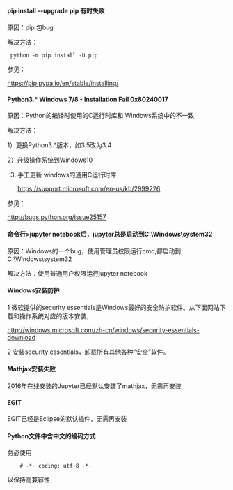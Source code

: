 
#### pip install  --upgrade pip  有时失败

 原因：pip 包bug
 
 解决方法：
    
     python -m pip install -U pip
 
 参见：
 
   https://pip.pypa.io/en/stable/installing/

#### Python3.*  Windows 7/8 - Installation Fail 0x80240017 

原因：Python的编译时使用的C运行时库和 Windows系统中的不一致

解决方法：

   1）更换Python3.*版本，如3.5改为3.4
   
   2）升级操作系统到Windows10
   
   3) 手工更新 windows的通用C运行时库
    
      https://support.microsoft.com/en-us/kb/2999226

参见：    

   http://bugs.python.org/issue25157
   
#### 命令行>jupyter notebook后，jupyter总是启动到C:\Windows\system32 

原因：Windows的一个bug，使用管理员权限运行cmd,都启动到C:\Windows\system32

解决方法：使用普通用户权限运行jupyter notebook

#### Windows安装防护

1 微软提供的security essentials是Windows最好的安全防护软件。从下面网站下载和操作系统对应的版本安装，

http://windows.microsoft.com/zh-cn/windows/security-essentials-download

2 安装security essentials，卸载所有其他各种"安全”软件。

#### Mathjax安装失败

2016年在线安装的Jupyter已经默认安装了mathjax，无需再安装

#### EGIT

EGIT已经是Eclipse的默认插件，无需再安装

#### Python文件中含中文的编码方式

务必使用


```
	# -*- coding: utf-8 -*-
```

以保持高兼容性


